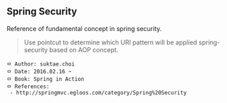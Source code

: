 ## Spring Security
Reference of fundamental concept in spring security.

> Use pointcut to determine which URI pattern will be applied spring-security based on AOP concept. 

```
ㅁ Author: suktae.choi
ㅁ Date: 2016.02.16 ~
ㅁ Book: Spring in Action
ㅁ References:
 - http://springmvc.egloos.com/category/Spring%20Security
```
